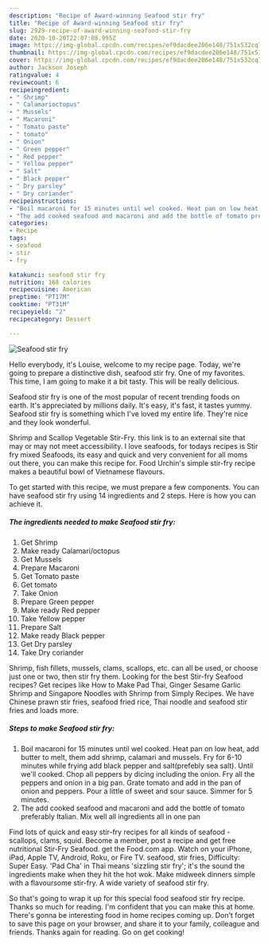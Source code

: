 ```yaml
---
description: "Recipe of Award-winning Seafood stir fry"
title: "Recipe of Award-winning Seafood stir fry"
slug: 2929-recipe-of-award-winning-seafood-stir-fry
date: 2020-10-20T22:07:08.995Z
image: https://img-global.cpcdn.com/recipes/ef9dacdee206e148/751x532cq70/seafood-stir-fry-recipe-main-photo.jpg
thumbnail: https://img-global.cpcdn.com/recipes/ef9dacdee206e148/751x532cq70/seafood-stir-fry-recipe-main-photo.jpg
cover: https://img-global.cpcdn.com/recipes/ef9dacdee206e148/751x532cq70/seafood-stir-fry-recipe-main-photo.jpg
author: Jackson Joseph
ratingvalue: 4
reviewcount: 6
recipeingredient:
- " Shrimp"
- " Calamarioctopus"
- " Mussels"
- " Macaroni"
- " Tomato paste"
- " tomato"
- " Onion"
- " Green pepper"
- " Red pepper"
- " Yellow pepper"
- " Salt"
- " Black pepper"
- " Dry parsley"
- " Dry coriander"
recipeinstructions:
- "Boil macaroni for 15 minutes until wel cooked. Heat pan on low heat, add butter to melt, them add shrimp, calamari and mussels. Fry for 6-10 minutes while frying add black pepper and salt(prefebly sea salt). Until we&#39;ll cooked. Chop all peppers by dicing including the onion. Fry all the peppers and onion in a big pan. Grate tomato and add in the pan of onion and peppers. Pour a little of sweet and sour sauce. Simmer for 5 minutes."
- "The add cooked seafood and macaroni and add the bottle of tomato preferably Italian. Mix well all ingredients all in one pan"
categories:
- Recipe
tags:
- seafood
- stir
- fry

katakunci: seafood stir fry 
nutrition: 168 calories
recipecuisine: American
preptime: "PT17M"
cooktime: "PT31M"
recipeyield: "2"
recipecategory: Dessert

---
```



![Seafood stir fry](https://img-global.cpcdn.com/recipes/ef9dacdee206e148/751x532cq70/seafood-stir-fry-recipe-main-photo.jpg)

Hello everybody, it's Louise, welcome to my recipe page. Today, we're going to prepare a distinctive dish, seafood stir fry. One of my favorites. This time, I am going to make it a bit tasty. This will be really delicious.

Seafood stir fry is one of the most popular of recent trending foods on earth. It's appreciated by millions daily. It's easy, it's fast, it tastes yummy. Seafood stir fry is something which I've loved my entire life. They're nice and they look wonderful.

Shrimp and Scallop Vegetable Stir-Fry. this link is to an external site that may or may not meet accessibility. I love seafoods, for todays recipes is Stir fry mixed Seafoods, its easy and quick and very convenient for all moms out there, you can make this recipe for. Food Urchin&#39;s simple stir-fry recipe makes a beautiful bowl of Vietnamese flavours.


To get started with this recipe, we must prepare a few components. You can have seafood stir fry using 14 ingredients and 2 steps. Here is how you can achieve it.

<!--inarticleads1-->

##### The ingredients needed to make Seafood stir fry:

1. Get  Shrimp
1. Make ready  Calamari/octopus
1. Get  Mussels
1. Prepare  Macaroni
1. Get  Tomato paste
1. Get  tomato
1. Take  Onion
1. Prepare  Green pepper
1. Make ready  Red pepper
1. Take  Yellow pepper
1. Prepare  Salt
1. Make ready  Black pepper
1. Get  Dry parsley
1. Take  Dry coriander


Shrimp, fish fillets, mussels, clams, scallops, etc. can all be used, or choose just one or two, then stir fry them. Looking for the best Stir-fry Seafood recipes? Get recipes like How to Make Pad Thai, Ginger Sesame Garlic Shrimp and Singapore Noodles with Shrimp from Simply Recipes. We have Chinese prawn stir fries, seafood fried rice, Thai noodle and seafood stir fries and loads more. 

<!--inarticleads2-->

##### Steps to make Seafood stir fry:

1. Boil macaroni for 15 minutes until wel cooked. Heat pan on low heat, add butter to melt, them add shrimp, calamari and mussels. Fry for 6-10 minutes while frying add black pepper and salt(prefebly sea salt). Until we&#39;ll cooked. Chop all peppers by dicing including the onion. Fry all the peppers and onion in a big pan. Grate tomato and add in the pan of onion and peppers. Pour a little of sweet and sour sauce. Simmer for 5 minutes.
1. The add cooked seafood and macaroni and add the bottle of tomato preferably Italian. Mix well all ingredients all in one pan


Find lots of quick and easy stir-fry recipes for all kinds of seafood - scallops, clams, squid. Become a member, post a recipe and get free nutritional Stir-Fry Seafood. get the Food.com app. Watch on your iPhone, iPad, Apple TV, Android, Roku, or Fire TV. seafood, stir fries, Difficulty: Super Easy. &#39;Pad Cha&#39; in Thai means &#39;sizzling stir fry&#39;; it&#39;s the sound the ingredients make when they hit the hot wok. Make midweek dinners simple with a flavoursome stir-fry. A wide variety of seafood stir fry. 

So that's going to wrap it up for this special food seafood stir fry recipe. Thanks so much for reading. I'm confident that you can make this at home. There's gonna be interesting food in home recipes coming up. Don't forget to save this page on your browser, and share it to your family, colleague and friends. Thanks again for reading. Go on get cooking!

